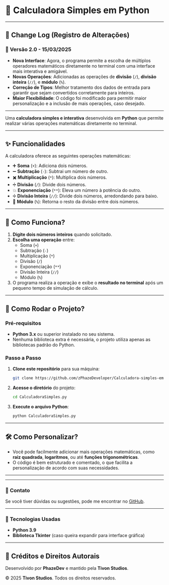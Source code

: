 # 🧮 **Calculadora Simples em Python**

---

## 🔄 **Change Log** (Registro de Alterações)

### 🚀 **Versão 2.0** - 15/03/2025
- **Nova Interface**: Agora, o programa permite a escolha de múltiplos operadores matemáticos diretamente no terminal com uma interface mais interativa e amigável.
- **Novas Operações**: Adicionadas as operações de **divisão** (`/`), **divisão inteira** (`//`), e **módulo** (`%`).
- **Correção de Tipos**: Melhor tratamento dos dados de entrada para garantir que sejam convertidos corretamente para inteiros.
- **Maior Flexibilidade**: O código foi modificado para permitir maior personalização e a inclusão de mais operações, caso desejado.

---

Uma **calculadora simples e interativa** desenvolvida em **Python** que permite realizar várias operações matemáticas diretamente no terminal.

---

## ✨ **Funcionalidades**
A calculadora oferece as seguintes operações matemáticas:

- ➕ **Soma** (`+`): Adiciona dois números.
- ➖ **Subtração** (`-`): Subtrai um número de outro.
- ✖️ **Multiplicação** (`*`): Multiplica dois números.
- ➗ **Divisão** (`/`): Divide dois números.
- 💥 **Exponenciação** (`**`): Eleva um número à potência do outro.
- ➗ **Divisão Inteira** (`//`): Divide dois números, arredondando para baixo.
- 🔢 **Módulo** (`%`): Retorna o resto da divisão entre dois números.

---

## 🚀 **Como Funciona?**
1. **Digite dois números inteiros** quando solicitado.
2. **Escolha uma operação** entre:
   - Soma (`+`)
   - Subtração (`-`)
   - Multiplicação (`*`)
   - Divisão (`/`)
   - Exponenciação (`**`)
   - Divisão Inteira (`//`)
   - Módulo (`%`)
3. O programa realiza a operação e exibe o **resultado no terminal** após um pequeno tempo de simulação de cálculo.

---

## 🎯 **Como Rodar o Projeto?**

### Pré-requisitos
- **Python 3.x** ou superior instalado no seu sistema.
- Nenhuma biblioteca extra é necessária, o projeto utiliza apenas as bibliotecas padrão do Python.

### Passo a Passo

1. **Clone este repositório** para sua máquina:

    ```bash
    git clone https://github.com/zPhazeDeveloper/Calculadora-simples-em-Python.git
    ```

2. **Acesse o diretório** do projeto:

    ```bash
    cd CalculadoraSimples.py
    ```

3. **Execute o arquivo Python**:

    ```bash
    python CalculadoraSimples.py
    ```

---

## 🛠️ **Como Personalizar?**
- Você pode facilmente adicionar mais operações matemáticas, como **raiz quadrada**, **logaritmos**, ou até **funções trigonométricas**.
- O código é bem estruturado e comentado, o que facilita a personalização de acordo com suas necessidades.

---

<!-- ## 📝 **Licença**
Este projeto está licenciado sob a **Licença MIT** - veja o arquivo [LICENSE](LICENSE) para mais detalhes. -->

---

### 💬 **Contato**
Se você tiver dúvidas ou sugestões, pode me encontrar no [GitHub](https://github.com/zPhazeDeveloper).

---

### 🔧 **Tecnologias Usadas**
- **Python 3.9**
- **Biblioteca Tkinter** (caso queira expandir para interface gráfica)

---

## 📜 **Créditos e Direitos Autorais**

Desenvolvido por **PhazeDev** e mantido pela **Tivon Studios**.

© 2025 **Tivon Studios**. Todos os direitos reservados.
